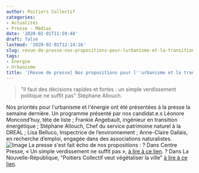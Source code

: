 ```yaml
---
author: Poitiers Collectif
categories:
- Actualités
- Presse - Médias
date: '2020-02-01T11:59:48'
draft: false
lastmod: '2020-02-01T12:14:16'
slug: revue-de-presse-nos-propositions-pour-lurbanisme-et-la-transition-energetique
tags:
- Energie
- Urbanisme
title: '[Revue de presse] Nos propositions pour l''urbanisme et la transition énergétique'
---
```


> "Il faut des décisions rapides et fortes : un simple verdissement politique ne suffit pas" Stéphane Allouch.

Nos priorités pour l'urbanisme et l'énergie ont été présentées à la presse la semaine dernière. Un programme présenté par nos candidat.e.s Léonore Moncond’huy, tête de liste ; Frankie Angebault, ingénieur en transition énergétique ; Stéphane Allouch, Chef du service patrimoine naturel à la DREAL ; Lisa Belluco, Inspectrice de l’environnement ; Anne-Claire Gallais, en recherche d’emploi, engagée dans des associations naturalistes. ![Image](/images/2025/revue-de-presse-nos-propositions-pour-lurbanisme-et-la-transition-energetique/WhatsApp-Image-2020-02-01-at-11.53.08-1.jpeg)   La presse s'est fait écho de nos propositions : ? Dans Centre Presse, « Un simple verdissement ne suffit pas », [à lire à ce lien](https://centre-presse.fr/article-726643-un-simple-verdissement-ne-suffit-pas.html). ? Dans La Nouvelle-République, "Poitiers Collectif veut végétaliser la ville" [à lire à ce lien](https://www.lanouvellerepublique.fr/poitiers/municipales-poitiers-collectif-veut-vegetalise-la-ville).
